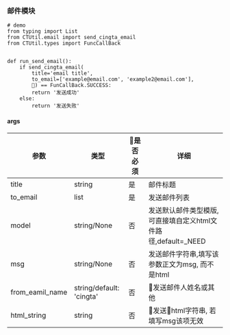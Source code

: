 ### 邮件模块

```python3
# demo
from typing import List
from CTUtil.email import send_cingta_email
from CTUtil.types import FuncCallBack


def run_send_email():
    if send_cingta_email(
        title='email title',
        to_email=['example@email.com', 'example2@email.com'],
        ) == FunCallBack.SUCCESS:
        return '发送成功'
    else:
        return '发送失败'
```

#### args

| 参数 | 类型 | 是否必须 | 详细 |
| ------ | ------ | -- | ---------| 
| title | string | 是 | 邮件标题|
| to_email | list |  是 | 发送邮件列表 |
| model| string/None| 否 | 发送默认邮件类型模版, 可直接填自定义html文件路径,default=_NEED |
| msg | string/None | 否 | 发送邮件字符串,填写该参数正文为msg, 而不是html |
| from_eamil_name| string/default: 'cingta' | 否 | 发送邮件人姓名或其他 |
| html_string| string | 否 | 发送html字符串, 若填写msg该项无效 |
